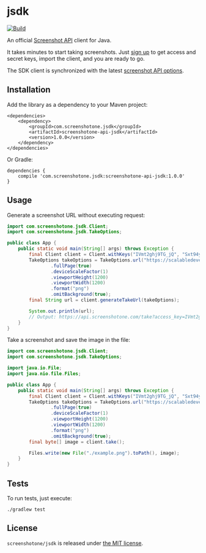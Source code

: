 # jsdk

[![Build](https://github.com/screenshotone/jsdk/actions/workflows/build.yml/badge.svg?branch=main)](https://github.com/screenshotone/jsdk/actions/workflows/build.yml)

An official [Screenshot API](https://screenshotone.com/) client for Java. 

It takes minutes to start taking screenshots. Just [sign up](https://screenshotone.com/) to get access and secret keys, import the client, and you are ready to go. 

The SDK client is synchronized with the latest [screenshot API options](https://screenshotone.com/docs/options/).

## Installation

Add the library as a dependency to your Maven project: 
```
<dependencies>
    <dependency>
        <groupId>com.screenshotone.jsdk</groupId>
        <artifactId>screenshotone-api-jsdk</artifactId>
        <version>1.0.0</version>
    </dependency>
</dependencies>    
```

Or Gradle: 
```
dependencies {
    compile 'com.screenshotone.jsdk:screenshotone-api-jsdk:1.0.0'
}
```

## Usage

Generate a screenshot URL without executing request: 
```java
import com.screenshotone.jsdk.Client;
import com.screenshotone.jsdk.TakeOptions;

public class App {
    public static void main(String[] args) throws Exception {
        final Client client = Client.withKeys("IVmt2ghj9TG_jQ", "Sxt94yAj9aQSgg");
        TakeOptions takeOptions = TakeOptions.url("https://scalabledeveloper.com")
                .fullPage(true)
                .deviceScaleFactor(1)
                .viewportHeight(1200)
                .viewportWidth(1200)
                .format("png")
                .omitBackground(true);
        final String url = client.generateTakeUrl(takeOptions);

        System.out.println(url);
        // Output: https://api.screenshotone.com/take?access_key=IVmt2ghj9TG_jQ&device_scale_factor=1&format=png&full_page=true&omit_background=true&url=https%3A%2F%2Fscalabledeveloper.com&viewport_height=1200&viewport_width=1200&signature=3c0c5543599067322e8c84470702330e3687c6a08eef6b7311b71c32d04e1bd5
    }
}
```

Take a screenshot and save the image in the file: 
```java
import com.screenshotone.jsdk.Client;
import com.screenshotone.jsdk.TakeOptions;

import java.io.File;
import java.nio.file.Files;

public class App {
    public static void main(String[] args) throws Exception {
        final Client client = Client.withKeys("IVmt2ghj9TG_jQ", "Sxt94yAj9aQSgg");
        TakeOptions takeOptions = TakeOptions.url("https://scalabledeveloper.com")
                .fullPage(true)
                .deviceScaleFactor(1)
                .viewportHeight(1200)
                .viewportWidth(1200)
                .format("png")
                .omitBackground(true);
        final byte[] image = client.take();

        Files.write(new File("./example.png").toPath(), image);
    }
}
```

## Tests 

To run tests, just execute: 
```shell
./gradlew test
```

## License 

`screenshotone/jsdk` is released under [the MIT license](LICENSE).
